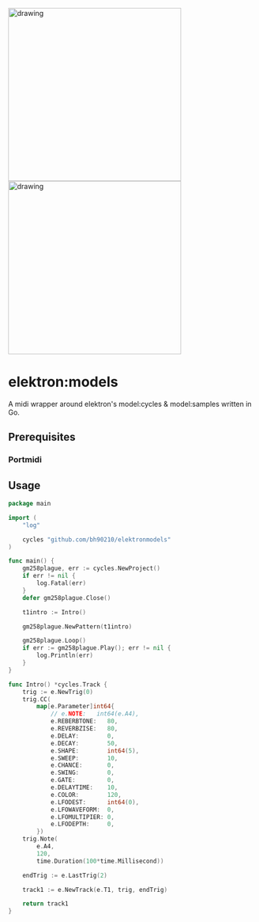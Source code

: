 <img src="https://www.elektron.se/wp-content/uploads/2020/03/ModelCycles_Above_2400.png " alt="drawing" width="350"/> <img src="https://images-na.ssl-images-amazon.com/images/I/91mGXDflYmL._AC_SL1500_.jpg" alt="drawing" width="350"/>

# elektron:models

A midi wrapper around elektron's model:cycles & model:samples written in Go.

## Prerequisites

### Portmidi

## Usage

```go
package main

import (
	"log"

	cycles "github.com/bh90210/elektronmodels"
)

func main() {
	gm258plague, err := cycles.NewProject()
	if err != nil {
		log.Fatal(err)
	}
	defer gm258plague.Close()

	t1intro := Intro()

	gm258plague.NewPattern(t1intro)

	gm258plague.Loop()
	if err := gm258plague.Play(); err != nil {
		log.Println(err)
	}
}

func Intro() *cycles.Track {
	trig := e.NewTrig(0)
	trig.CC(
		map[e.Parameter]int64{
			// e.NOTE:   int64(e.A4),
			e.REBERBTONE:   80,
			e.REVERBZISE:   80,
			e.DELAY:        0,
			e.DECAY:        50,
			e.SHAPE:        int64(5),
			e.SWEEP:        10,
			e.CHANCE:       0,
			e.SWING:        0,
			e.GATE:         0,
			e.DELAYTIME:    10,
			e.COLOR:        120,
			e.LFODEST:      int64(0),
			e.LFOWAVEFORM:  0,
			e.LFOMULTIPIER: 0,
			e.LFODEPTH:     0,
		})
	trig.Note(
		e.A4,
		120,
		time.Duration(100*time.Millisecond))

	endTrig := e.LastTrig(2)

	track1 := e.NewTrack(e.T1, trig, endTrig)

	return track1
}

```
